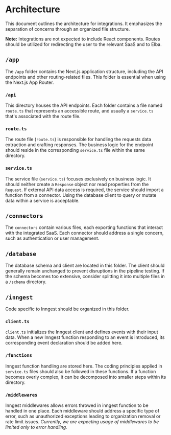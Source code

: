 # Architecture

This document outlines the architecture for integrations. It emphasizes the separation of concerns through an organized file structure.

**Note:** Integrations are not expected to include React components. Routes should be utilized for redirecting the user to the relevant SaaS and to Elba.

## `/app`

The `/app` folder contains the Next.js application structure, including the API endpoints and other routing-related files. This folder is essential when using the Next.js App Router.

### `/api`

This directory houses the API endpoints. Each folder contains a file named `route.ts` that represents an accessible route, and usually a `service.ts` that's associated with the route file.

### `route.ts`

The route file (`route.ts`) is responsible for handling the requests data extraction and crafting responses. The business logic for the endpoint should reside in the corresponding `service.ts` file within the same directory.

### `service.ts`

The service file (`service.ts`) focuses exclusively on business logic. It should neither create a `Response` object nor read properties from the `Request`. If external API data access is required, the service should import a function from a connector. Using the database client to query or mutate data within a service is acceptable.

## `/connectors`

The `connectors` contain various files, each exporting functions that interact with the integrated SaaS. Each connector should address a single concern, such as authentication or user management.

## `/database`

The database schema and client are located in this folder. The client should generally remain unchanged to prevent disruptions in the pipeline testing. If the schema becomes too extensive, consider splitting it into multiple files in a `/schema` directory.

## `/inngest`

Code specific to Inngest should be organized in this folder.

### `client.ts`

`client.ts` initializes the Inngest client and defines events with their input data. When a new Inngest function responding to an event is introduced, its corresponding event declaration should be added here.

### `/functions`

Inngest function handling are stored here. The coding principles applied in `service.ts` files should also be followed in these functions. If a function becomes overly complex, it can be decomposed into smaller steps within its directory.

### `/middlewares`

Inngest middlewares allows errors throwed in inngest function to be handled in one place. Each middleware should address a specific type of error, such as unauthorized exceptions leading to organization removal or rate limit issues.
_Currently, we are expecting usage of middlewares to be limited only to error handling._
